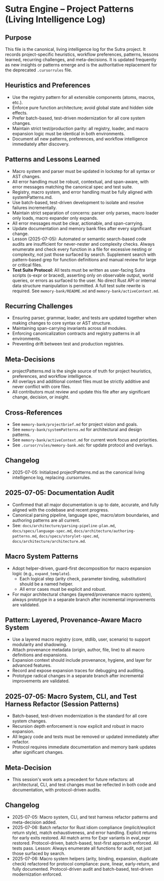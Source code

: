 # Sutra Engine – Project Patterns (Living Intelligence Log)

## Purpose

This file is the canonical, living intelligence log for the Sutra project. It records project-specific heuristics, workflow preferences, patterns, lessons learned, recurring challenges, and meta-decisions. It is updated frequently as new insights or patterns emerge and is the authoritative replacement for the deprecated `.cursorrules` file.

## Heuristics and Preferences
- Use the registry pattern for all extensible components (atoms, macros, etc.).
- Enforce pure function architecture; avoid global state and hidden side effects.
- Prefer batch-based, test-driven modernization for all core system changes.
- Maintain strict test/production parity: all registry, loader, and macro expansion logic must be identical in both environments.
- Document all new patterns, preferences, and workflow intelligence immediately after discovery.

## Patterns and Lessons Learned
- Macro system and parser must be updated in lockstep for all syntax or AST changes.
- All error handling must be robust, contextual, and span-aware, with error messages matching the canonical spec and test suite.
- Registry, macro system, and error handling must be fully aligned with systemPatterns.md.
- Use batch-based, test-driven development to isolate and resolve failures incrementally.
- Maintain strict separation of concerns: parser only parses, macro loader only loads, macro expander only expands.
- All error messages must be clear, actionable, and span-carrying.
- Update documentation and memory bank files after every significant change.
- Lesson (2025-07-05): Automated or semantic search-based code audits are insufficient for never-nester and complexity checks. Always enumerate and check every function in a file for excessive nesting or complexity, not just those surfaced by search. Supplement search with pattern-based grep for function definitions and manual review for large or critical files.
- **Test Suite Protocol:** All tests must be written as user-facing Sutra scripts (s-expr or braced), asserting only on observable output, world queries, or errors as surfaced to the user. No direct Rust API or internal data structure manipulation is permitted. A full test suite rewrite is required. See `memory-bank/README.md` and `memory-bank/activeContext.md`.

## Recurring Challenges
- Ensuring parser, grammar, loader, and tests are updated together when making changes to core syntax or AST structure.
- Maintaining span-carrying invariants across all modules.
- Enforcing canonicalization contracts and registry patterns in all environments.
- Preventing drift between test and production registries.

## Meta-Decisions
- projectPatterns.md is the single source of truth for project heuristics, preferences, and workflow intelligence.
- All overlays and additional context files must be strictly additive and never conflict with core files.
- All contributors must review and update this file after any significant change, decision, or insight.

## Cross-References
- See `memory-bank/projectbrief.md` for project vision and goals.
- See `memory-bank/systemPatterns.md` for architectural and design patterns.
- See `memory-bank/activeContext.md` for current work focus and priorities.
- See `.cursor/rules/memory-bank.mdc` for update protocol and overlays.

## Changelog
- 2025-07-05: Initialized projectPatterns.md as the canonical living intelligence log, replacing .cursorrules.

## 2025-07-05: Documentation Audit

- Confirmed that all major documentation is up to date, accurate, and fully aligned with the codebase and recent progress.
- Canonical parsing pipeline, language spec, macro/atom boundaries, and authoring patterns are all current.
- See: `docs/architecture/parsing-pipeline-plan.md`, `docs/specs/language-spec.md`, `docs/architecture/authoring-patterns.md`, `docs/specs/storylet-spec.md`, `docs/architecture/architecture.md`.

## Macro System Patterns

- Adopt helper-driven, guard-first decomposition for macro expansion logic (e.g., `expand_template`).
    - Each logical step (arity check, parameter binding, substitution) should be a named helper.
    - All error cases must be explicit and robust.
- For major architectural changes (layered/provenance macro system), always prototype in a separate branch after incremental improvements are validated.

## Pattern: Layered, Provenance-Aware Macro System

- Use a layered macro registry (core, stdlib, user, scenario) to support modularity and shadowing.
- Attach provenance metadata (origin, author, file, line) to all macro definitions and expansions.
- Expansion context should include provenance, hygiene, and layer for advanced features.
- Record and expose expansion traces for debugging and auditing.
- Prototype radical changes in a separate branch after incremental improvements are validated.

## 2025-07-05: Macro System, CLI, and Test Harness Refactor (Session Patterns)

- Batch-based, test-driven modernization is the standard for all core system changes.
- Recursion depth enforcement is now explicit and robust in macro expansion.
- All legacy code and tests must be removed or updated immediately after refactor.
- Protocol requires immediate documentation and memory bank updates after significant changes.

## Meta-Decision
- This session's work sets a precedent for future refactors: all architectural, CLI, and test changes must be reflected in both code and documentation, with protocol-driven audits.

## Changelog
- 2025-07-05: Macro system, CLI, and test harness refactor patterns and meta-decision added.
- 2025-07-06: Batch refactor for Rust idiom compliance (implicit/explicit return style), match exhaustiveness, and error handling. Explicit returns for early exits restored. All match arms for Expr variants in eval_expr restored. Protocol-driven, batch-based, test-first approach enforced. All tests pass. Lesson: Always enumerate all functions for audit, not just those surfaced by search.
- 2025-07-06: Macro system helpers (arity, binding, expansion, duplicate check) refactored for protocol compliance: pure, linear, early-return, and fully documented. Protocol-driven audit and batch-based, test-driven modernization enforced.